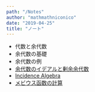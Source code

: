 ```yaml
---
path: "/Notes"
author: "mathmathniconico"
date: "2019-04-25"
title: "ノート"
---
```


- 代数と余代数
- 余代数の基礎
- 余代数の例
- [余代数のイデアルと剰余余代数](/Notes/QuotientCoalgebra)
- [Incidence Algebra](/Notes/IncidenceAlgebra)
- [メビウス函数の計算](/Notes/MobiusFunctions)